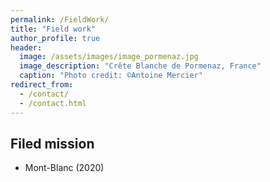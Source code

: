 ```yaml
---
permalink: /FieldWork/
title: "Field work"
author_profile: true
header:
  image: /assets/images/image_pormenaz.jpg
  image_description: "Crête Blanche de Pormenaz, France"
  caption: "Photo credit: ©Antoine Mercier"
redirect_from: 
  - /contact/
  - /contact.html
---
```


## Filed mission
* Mont-Blanc (2020)
